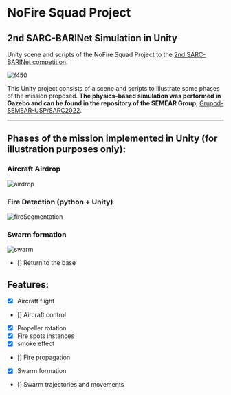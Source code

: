 # NoFire Squad Project

## 2nd SARC-BARINet Simulation in Unity

Unity scene and scripts of the NoFire Squad Project to the [2nd SARC-BARINet competition][link_sarc_page].

![f450](resources/gifs/fireViewf450_gif02.gif)

This Unity project consists of a scene and scripts to illustrate some phases
of the mission proposed. **The physics-based simulation was performed in Gazebo and can be
found in the repository of the SEMEAR Group**, [Grupod-SEMEAR-USP/SARC2022][link_noFireSquad_repo].


---

[link_sarc_page]:[https://sarc.center/2nd-sarc-barinet-aerospace-competition/]

[link_noFireSquad_repo]: https://github.com/Grupo-SEMEAR-USP/SARC2022

## Phases of the mission implemented in Unity (for illustration purposes only):



### **Aircraft Airdrop** 
![airdrop](resources/gifs/airdrop.gif)



### **Fire Detection** (python + Unity)
![fireSegmentation](resources/gifs/fireSegmentation.gif)


### **Swarm formation** 
![swarm](resources/gifs/fireViewSwarm.gif)

- [] Return to the base 

## Features:

- [x] Aircraft flight
- [] Aircraft control
- [x] Propeller rotation 
- [x] Fire spots instances
- [x] smoke effect
- [] Fire propagation
- [x] Swarm formation
- [] Swarm trajectories and movements



